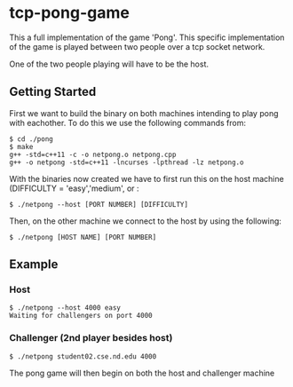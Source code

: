 # tcp-pong-game
This a full implementation of the game 'Pong'. This specific implementation of the game is played between two people over a tcp socket network.

One of the two people playing will have to be the host. 

## Getting Started
First we want to build the binary on both machines intending to play pong with eachother. To do this we use the following commands from:
```
$ cd ./pong
$ make
g++ -std=c++11 -c -o netpong.o netpong.cpp
g++ -o netpong -std=c++11 -lncurses -lpthread -lz netpong.o
```

With the binaries now created we have to first run this on the host machine (DIFFICULTY = 'easy','medium', or :
```
$ ./netpong --host [PORT NUMBER] [DIFFICULTY]
```
Then, on the other machine we connect to the host by using the following:
```
$ ./netpong [HOST NAME] [PORT NUMBER]
```
## Example
### Host
```
$ ./netpong --host 4000 easy
Waiting for challengers on port 4000
```
### Challenger (2nd player besides host)
```
$ ./netpong student02.cse.nd.edu 4000
```
The pong game will then begin on both the host and challenger machine
